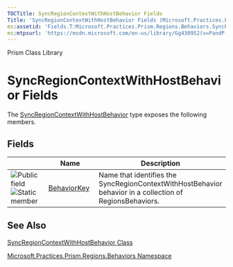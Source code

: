 ```yaml
---
TOCTitle: SyncRegionContextWithHostBehavior Fields
Title: 'SyncRegionContextWithHostBehavior Fields (Microsoft.Practices.Prism.Regions.Behaviors)'
ms:assetid: 'Fields.T:Microsoft.Practices.Prism.Regions.Behaviors.SyncRegionContextWithHostBehavior'
ms:mtpsurl: 'https://msdn.microsoft.com/en-us/library/Gg430952(v=PandP.50)'
---
```


Prism Class Library

SyncRegionContextWithHostBehavior Fields
========================================


The [SyncRegionContextWithHostBehavior](https://msdn.microsoft.com/t:microsoft.practices.prism.regions.behaviors.syncregioncontextwithhostbehavior) type exposes the following members.

Fields
------

<span id="fieldTableToggle"></span>
<table>
<colgroup>
<col width="33%" />
<col width="33%" />
<col width="33%" />
</colgroup>
<thead>
<tr class="header">
<th> </th>
<th>Name</th>
<th>Description</th>
</tr>
</thead>
<tbody>
<tr class="odd">
<td><img src="https://msdn.microsoft.com/en-us/Gg430952.pubfield(en-us,PandP.50).gif" title="Public field" /><img src="https://msdn.microsoft.com/en-us/Gg430952.static(en-us,PandP.50).gif" title="Static member" /></td>
<td><a href="https://msdn.microsoft.com/f:microsoft.practices.prism.regions.behaviors.syncregioncontextwithhostbehavior.behaviorkey">BehaviorKey</a></td>
<td><div class="summary">
Name that identifies the SyncRegionContextWithHostBehavior behavior in a collection of RegionsBehaviors.
</div></td>
</tr>
</tbody>
</table>

See Also
--------

<span id="seeAlsoToggle"></span>
[SyncRegionContextWithHostBehavior Class](https://msdn.microsoft.com/t:microsoft.practices.prism.regions.behaviors.syncregioncontextwithhostbehavior)

[Microsoft.Practices.Prism.Regions.Behaviors Namespace](https://msdn.microsoft.com/n:microsoft.practices.prism.regions.behaviors)
